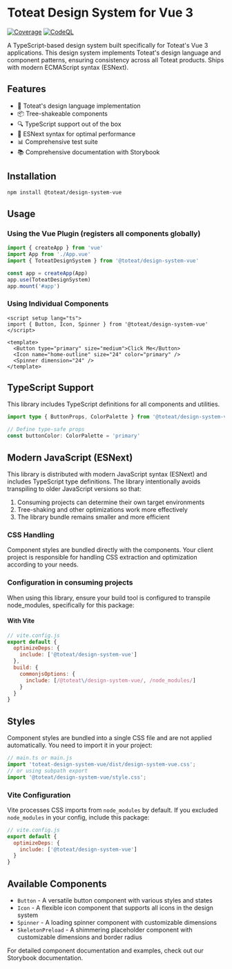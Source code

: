 # Toteat Design System for Vue 3

[![Coverage](https://github.com/mauriseo/design_system_vue/actions/workflows/ci.yml/badge.svg?branch=main&event=push)](https://github.com/mauriseo/design_system_vue/actions)
[![CodeQL](https://github.com/mauriseo/design_system_vue/actions/workflows/codeql.yml/badge.svg?branch=main&event=push)](https://github.com/mauriseo/design_system_vue/actions/workflows/codeql.yml)

A TypeScript-based design system built specifically for Toteat's Vue 3 applications. This design system implements Toteat's design language and component patterns, ensuring consistency across all Toteat products. Ships with modern ECMAScript syntax (ESNext).

## Features

- 🎨 Toteat's design language implementation
- 📦 Tree-shakeable components
- 🔍 TypeScript support out of the box
- 🚀 ESNext syntax for optimal performance
- 📊 Comprehensive test suite
- 📚 Comprehensive documentation with Storybook

## Installation

```bash
npm install @toteat/design-system-vue
```

## Usage

### Using the Vue Plugin (registers all components globally)

```js
import { createApp } from 'vue'
import App from './App.vue'
import { ToteatDesignSystem } from '@toteat/design-system-vue'

const app = createApp(App)
app.use(ToteatDesignSystem)
app.mount('#app')
```

### Using Individual Components

```vue
<script setup lang="ts">
import { Button, Icon, Spinner } from '@toteat/design-system-vue'
</script>

<template>
  <Button type="primary" size="medium">Click Me</Button>
  <Icon name="home-outline" size="24" color="primary" />
  <Spinner dimension="24" />
</template>
```

## TypeScript Support

This library includes TypeScript definitions for all components and utilities.

```ts
import type { ButtonProps, ColorPalette } from '@toteat/design-system-vue'

// Define type-safe props
const buttonColor: ColorPalette = 'primary'
```

## Modern JavaScript (ESNext)

This library is distributed with modern JavaScript syntax (ESNext) and includes TypeScript type definitions. The library intentionally avoids transpiling to older JavaScript versions so that:

1. Consuming projects can determine their own target environments
2. Tree-shaking and other optimizations work more effectively
3. The library bundle remains smaller and more efficient

### CSS Handling

Component styles are bundled directly with the components. Your client project is responsible for handling CSS extraction and optimization according to your needs.

### Configuration in consuming projects

When using this library, ensure your build tool is configured to transpile node_modules, specifically for this package:

#### With Vite

```js
// vite.config.js
export default {
  optimizeDeps: {
    include: ['@toteat/design-system-vue']
  },
  build: {
    commonjsOptions: {
      include: [/@toteat\/design-system-vue/, /node_modules/]
    }
  }
}
```

## Styles

Component styles are bundled into a single CSS file and are not applied automatically. You need to import it in your project:

```js
// main.ts or main.js
import 'toteat-design-system-vue/dist/design-system-vue.css';
// or using subpath export
import '@toteat/design-system-vue/style.css';
```

### Vite Configuration

Vite processes CSS imports from `node_modules` by default. If you excluded `node_modules` in your config, include this package:

```js
// vite.config.js
export default {
  optimizeDeps: {
    include: ['@toteat/design-system-vue']
  }
}
```

## Available Components

- `Button` - A versatile button component with various styles and states
- `Icon` - A flexible icon component that supports all icons in the design system
- `Spinner` - A loading spinner component with customizable dimensions
- `SkeletonPreload` - A shimmering placeholder component with customizable dimensions and border radius

For detailed component documentation and examples, check out our Storybook documentation.
